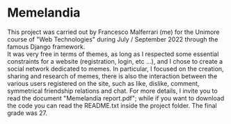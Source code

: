 # Memelandia
This project was carried out by Francesco Malferrari (me) for the Unimore course of "Web Technologies" during July / September 2022 through the famous Django framework.<br>
It was very free in terms of themes, as long as I respected some essential constraints for a website (registration, login, etc ...), and I chose to create a social network dedicated to memes.
In particular, I focused on the creation, sharing and research of memes, there is also the interaction between the various users registered on the site, such as like, dislike, comment, symmetrical friendship relations and chat.
For more details, I invite you to read the document "Memelandia report.pdf"; while if you want to download the code you can read the README.txt inside the project folder.
The final grade was 27.
